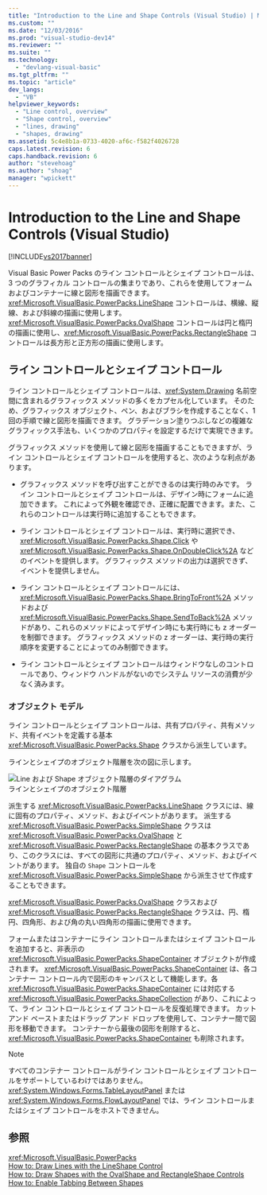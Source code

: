 ```yaml
---
title: "Introduction to the Line and Shape Controls (Visual Studio) | Microsoft Docs"
ms.custom: ""
ms.date: "12/03/2016"
ms.prod: "visual-studio-dev14"
ms.reviewer: ""
ms.suite: ""
ms.technology: 
  - "devlang-visual-basic"
ms.tgt_pltfrm: ""
ms.topic: "article"
dev_langs: 
  - "VB"
helpviewer_keywords: 
  - "Line control, overview"
  - "Shape control, overview"
  - "lines, drawing"
  - "shapes, drawing"
ms.assetid: 5c4e8b1a-0733-4020-af6c-f582f4026728
caps.latest.revision: 6
caps.handback.revision: 6
author: "stevehoag"
ms.author: "shoag"
manager: "wpickett"
---
```

# Introduction to the Line and Shape Controls (Visual Studio)
[!INCLUDE[vs2017banner](../../../csharp/includes/vs2017banner.md)]

Visual Basic Power Packs のライン コントロールとシェイプ コントロールは、3 つのグラフィカル コントロールの集まりであり、これらを使用してフォームおよびコンテナーに線と図形を描画できます。  <xref:Microsoft.VisualBasic.PowerPacks.LineShape> コントロールは、横線、縦線、および斜線の描画に使用します。  <xref:Microsoft.VisualBasic.PowerPacks.OvalShape> コントロールは円と楕円の描画に使用し、<xref:Microsoft.VisualBasic.PowerPacks.RectangleShape> コントロールは長方形と正方形の描画に使用します。  
  
## ライン コントロールとシェイプ コントロール  
 ライン コントロールとシェイプ コントロールは、<xref:System.Drawing> 名前空間に含まれるグラフィックス メソッドの多くをカプセル化しています。  そのため、グラフィックス オブジェクト、ペン、およびブラシを作成することなく、1 回の手順で線と図形を描画できます。  グラデーション塗りつぶしなどの複雑なグラフィックス手法も、いくつかのプロパティを設定するだけで実現できます。  
  
 グラフィックス メソッドを使用して線と図形を描画することもできますが、ライン コントロールとシェイプ コントロールを使用すると、次のような利点があります。  
  
-   グラフィックス メソッドを呼び出すことができるのは実行時のみです。  ライン コントロールとシェイプ コントロールは、デザイン時にフォームに追加できます。  これによって外観を確認でき、正確に配置できます。また、これらのコントロールは実行時に追加することもできます。  
  
-   ライン コントロールとシェイプ コントロールは、実行時に選択でき、<xref:Microsoft.VisualBasic.PowerPacks.Shape.Click> や <xref:Microsoft.VisualBasic.PowerPacks.Shape.OnDoubleClick%2A> などのイベントを提供します。  グラフィックス メソッドの出力は選択できず、イベントを提供しません。  
  
-   ライン コントロールとシェイプ コントロールには、<xref:Microsoft.VisualBasic.PowerPacks.Shape.BringToFront%2A> メソッドおよび <xref:Microsoft.VisualBasic.PowerPacks.Shape.SendToBack%2A> メソッドがあり、これらのメソッドによってデザイン時にも実行時にも z オーダーを制御できます。  グラフィックス メソッドの z オーダーは、実行時の実行順序を変更することによってのみ制御できます。  
  
-   ライン コントロールとシェイプ コントロールはウィンドウなしのコントロールであり、ウィンドウ ハンドルがないのでシステム リソースの消費が少なく済みます。  
  
### オブジェクト モデル  
 ライン コントロールとシェイプ コントロールは、共有プロパティ、共有メソッド、共有イベントを定義する基本 <xref:Microsoft.VisualBasic.PowerPacks.Shape> クラスから派生しています。  
  
 ラインとシェイプのオブジェクト階層を次の図に示します。  
  
 ![Line および Shape オブジェクト階層のダイアグラム](../../../visual-basic/developing-apps/windows-forms/media/lineshapeobject.png "LineShapeObject")  
ラインとシェイプのオブジェクト階層  
  
 派生する <xref:Microsoft.VisualBasic.PowerPacks.LineShape> クラスには、線に固有のプロパティ、メソッド、およびイベントがあります。  派生する <xref:Microsoft.VisualBasic.PowerPacks.SimpleShape> クラスは <xref:Microsoft.VisualBasic.PowerPacks.OvalShape> と <xref:Microsoft.VisualBasic.PowerPacks.RectangleShape> の基本クラスであり、このクラスには、すべての図形に共通のプロパティ、メソッド、およびイベントがあります。  独自の `Shape` コントロールを <xref:Microsoft.VisualBasic.PowerPacks.SimpleShape> から派生させて作成することもできます。  
  
 <xref:Microsoft.VisualBasic.PowerPacks.OvalShape> クラスおよび <xref:Microsoft.VisualBasic.PowerPacks.RectangleShape> クラスは、円、楕円、四角形、および角の丸い四角形の描画に使用できます。  
  
 フォームまたはコンテナーにライン コントロールまたはシェイプ コントロールを追加すると、非表示の <xref:Microsoft.VisualBasic.PowerPacks.ShapeContainer> オブジェクトが作成されます。  <xref:Microsoft.VisualBasic.PowerPacks.ShapeContainer> は、各コンテナー コントロール内で図形のキャンバスとして機能します。各 <xref:Microsoft.VisualBasic.PowerPacks.ShapeContainer> には対応する <xref:Microsoft.VisualBasic.PowerPacks.ShapeCollection> があり、これによって、ライン コントロールとシェイプ コントロールを反復処理できます。  カット アンド ペーストまたはドラッグ アンド ドロップを使用して、コンテナー間で図形を移動できます。  コンテナーから最後の図形を削除すると、<xref:Microsoft.VisualBasic.PowerPacks.ShapeContainer> も削除されます。  
  
> [!NOTE]
>  すべてのコンテナー コントロールがライン コントロールとシェイプ コントロールをサポートしているわけではありません。  <xref:System.Windows.Forms.TableLayoutPanel> または <xref:System.Windows.Forms.FlowLayoutPanel> では、ライン コントロールまたはシェイプ コントロールをホストできません。  
  
## 参照  
 <xref:Microsoft.VisualBasic.PowerPacks>   
 [How to: Draw Lines with the LineShape Control](../../../visual-basic/developing-apps/windows-forms/how-to-draw-lines-with-the-lineshape-control-visual-studio.md)   
 [How to: Draw Shapes with the OvalShape and RectangleShape Controls](../../../visual-basic/developing-apps/windows-forms/how-to-draw-shapes-with-the-ovalshape-and-rectangleshape-controls.md)   
 [How to: Enable Tabbing Between Shapes](../Topic/How%20to:%20Enable%20Tabbing%20Between%20Shapes%20\(Visual%20Studio\).md)